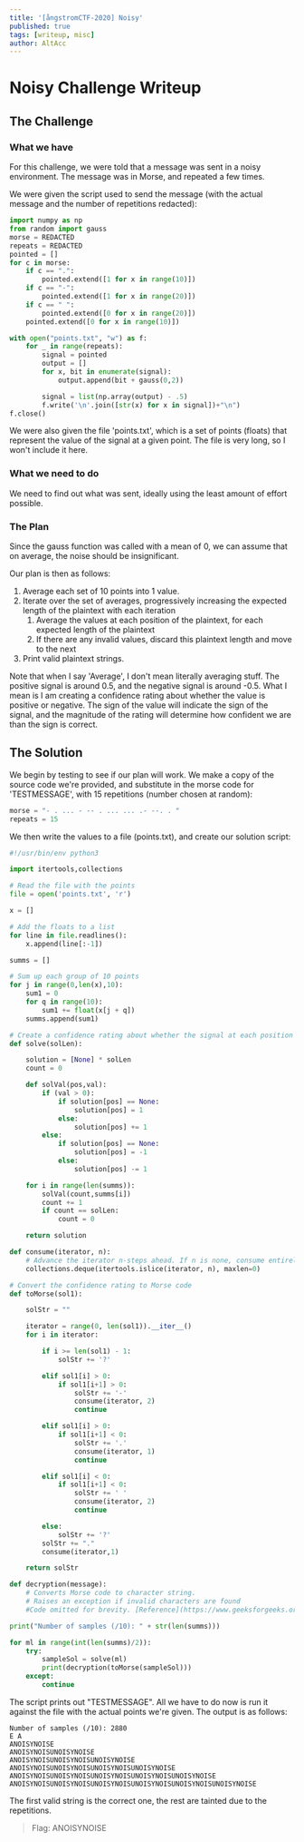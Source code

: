 ```yaml
---
title: '[ångstromCTF-2020] Noisy'
published: true
tags: [writeup, misc]
author: AltAcc
---
```


# Noisy Challenge Writeup

## The Challenge

### What we have
For this challenge, we were told that a message was sent in a noisy environment. The message was in Morse, and repeated a few times.

We were given the script used to send the message (with the actual message and the number of repetitions redacted):

```python
import numpy as np
from random import gauss
morse = REDACTED
repeats = REDACTED
pointed = []
for c in morse:
	if c == ".":
		pointed.extend([1 for x in range(10)])
	if c == "-":
		pointed.extend([1 for x in range(20)])
	if c == " ":
		pointed.extend([0 for x in range(20)])
	pointed.extend([0 for x in range(10)])

with open("points.txt", "w") as f:
	for _ in range(repeats):
		signal = pointed
		output = []
		for x, bit in enumerate(signal):
			output.append(bit + gauss(0,2))

		signal = list(np.array(output) - .5)
		f.write('\n'.join([str(x) for x in signal])+"\n")
f.close()
```

We were also given the file 'points.txt', which is a set of points (floats) that represent the value of the signal at a given point. The file is very long, so I won't include it here.

### What we need to do

We need to find out what was sent, ideally using the least amount of effort possible.


### The Plan

Since the gauss function was called with a mean of 0, we can assume that on average, the noise should be insignificant. 

Our plan is then as follows:

1. Average each set of 10 points into 1 value.
2. Iterate over the set of averages, progressively increasing the expected length of the plaintext with each iteration
	1. Average the values at each position of the plaintext, for each expected length of the plaintext
	2. If there are any invalid values, discard this plaintext length and move to the next
3. Print valid plaintext strings.

Note that when I say 'Average', I don't mean literally averaging stuff. The positive signal is around 0.5, and the negative signal is around -0.5. What I mean is I am creating a confidence rating about whether the value is positive or negative. The sign of the value will indicate the sign of the signal, and the magnitude of the rating will determine how confident we are than the sign is correct.

## The Solution

We begin by testing to see if our plan will work. We make a copy of the source code we're provided, and substitute in the morse code for 'TESTMESSAGE', with 15 repetitions (number chosen at random):

```python
morse = "- . ... - -- . ... ... .- --. . "
repeats = 15
```

We then write the values to a file (points.txt), and create our solution script:

```python
#!/usr/bin/env python3

import itertools,collections

# Read the file with the points
file = open('points.txt', 'r')

x = []

# Add the floats to a list
for line in file.readlines():
	x.append(line[:-1])

summs = []

# Sum up each group of 10 points
for j in range(0,len(x),10):
	sum1 = 0
	for q in range(10):
		sum1 += float(x[j + q])
	summs.append(sum1)

# Create a confidence rating about whether the signal at each position is positive or negative
def solve(solLen):

	solution = [None] * solLen
	count = 0

	def solVal(pos,val):
		if (val > 0):
			if solution[pos] == None:
				solution[pos] = 1
			else:
				solution[pos] += 1
		else:
			if solution[pos] == None:
				solution[pos] = -1
			else:
				solution[pos] -= 1

	for i in range(len(summs)):
		solVal(count,summs[i])
		count += 1
		if count == solLen:
			count = 0

	return solution

def consume(iterator, n):
	# Advance the iterator n-steps ahead. If n is none, consume entirely.
	collections.deque(itertools.islice(iterator, n), maxlen=0)

# Convert the confidence rating to Morse code
def toMorse(sol1):

	solStr = ""

	iterator = range(0, len(sol1)).__iter__()
	for i in iterator:

		if i >= len(sol1) - 1:
			solStr += '?'

		elif sol1[i] > 0:
			if sol1[i+1] > 0:
				solStr += '-'
				consume(iterator, 2)
				continue

		elif sol1[i] > 0:
			if sol1[i+1] < 0:
				solStr += '.'
				consume(iterator, 1)
				continue

		elif sol1[i] < 0:
			if sol1[i+1] < 0:
				solStr += ' '
				consume(iterator, 2)
				continue

		else:
			solStr += '?'
		solStr += "."
		consume(iterator,1)

	return solStr

def decryption(message):
	# Converts Morse code to character string.
	# Raises an exception if invalid characters are found
	#Code omitted for brevity. [Reference](https://www.geeksforgeeks.org/morse-code-translator-python/)

print("Number of samples (/10): " + str(len(summs)))

for ml in range(int(len(summs)/2)):
	try:
		sampleSol = solve(ml)
		print(decryption(toMorse(sampleSol)))
	except:
		continue
```

The script prints out "TESTMESSAGE". All we have to do now is run it against the file with the actual points we're given. The output is as follows:

	Number of samples (/10): 2880
	E A
	ANOISYNOISE
	ANOISYNOISUNOISYNOISE
	ANOISYNOISUNOISYNOISUNOISYNOISE
	ANOISYNOISUNOISYNOISUNOISYNOISUNOISYNOISE
	ANOISYNOISUNOISYNOISUNOISYNOISUNOISYNOISUNOISYNOISE
	ANOISYNOISUNOISYNOISUNOISYNOISUNOISYNOISUNOISYNOISUNOISYNOISE

The first valid string is the correct one, the rest are tainted due to the repetitions.

>Flag: ANOISYNOISE
